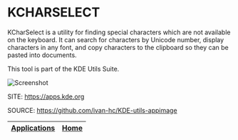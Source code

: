 # KCHARSELECT

 KCharSelect is a utility for finding special characters which are not available on the keyboard. It can search for characters by Unicode number, display characters in any  font, and copy characters to the clipboard so they can be  pasted into documents.

 This tool is part of the KDE Utils Suite.
 
 ![Screenshot](https://www.kde.org/images/screenshots/kcharselect.png)
 
 SITE: https://apps.kde.org

 SOURCE: https://github.com/ivan-hc/KDE-utils-appimage
 
 | [Applications](https://portable-linux-apps.github.io/apps.html) | [Home](https://portable-linux-apps.github.io)
 | --- | --- |
